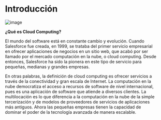 # Introducción

![image](/img/22.jpg)

**¿Qué es Cloud Computing?**

El mundo del software está en constante cambio y evolución. Cuando Salesforce fue creada, en 1999, se trataba del primer servicio empresarial en ofrecer aplicaciones de negocios en un sitio web, que acabó por ser llamado por el mercado computación en la nube, o cloud computing. Desde entonces, Salesforce ha sido la pionera en este tipo de servicio para pequeñas, medianas y grandes empresas.

En otras palabras, la definición de cloud computing es ofrecer servicios a través de la conectividad y gran escala de Internet. La computación en la nube democratiza el acceso a recursos de software de nivel internacional, pues es una aplicación de software que atiende a diversos clientes. La multilocación es lo que diferencia a la computación en la nube de la simple tercerización y de modelos de proveedores de servicios de aplicaciones más antiguos. Ahora las pequeñas empresas tienen la capacidad de dominar el poder de la tecnología avanzada de manera escalable.

